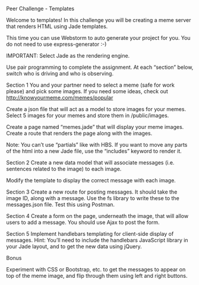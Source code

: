 Peer Challenge - Templates

Welcome to templates! In this challenge you will be creating a meme server that renders HTML using Jade templates. 

This time you can use Webstorm to auto generate your project for you. You do not need to use express-generator :-)

IMPORTANT: Select Jade as the rendering engine.

Use pair programming to complete the assignment. At each “section” below, switch who is driving and who is observing.

Section 1
You and your partner need to select a meme (safe for work please) and pick some images. If you need some ideas, 
check out http://knowyourmeme.com/memes/popular 

Create a json file that will act as a model to store images for your memes. Select 5 images for your memes and 
store them in /public/images.

Create a page named “memes.jade” that will display your meme images. Create a route that renders the page along 
with the images.

Note: You can’t use “partials” like with HBS. If you want to move any parts of the html into a new Jade file, 
use the “includes” keyword to render it.

Section 2
Create a new data model that will associate messages (i.e. sentences related to the image) to each image. 

Modify the template to display the correct message with each image.

Section 3
Create a new route for posting messages. It should take the image ID, along with a message. 
Use the fs library to write these to the messages.json file. Test this using Postman.

Section 4
Create a form on the page, underneath the image, that will allow users to add a message. 
You should use Ajax to post the form.

Section 5
Implement handlebars templating for client-side display of messages. Hint: You’ll need to include the 
handlebars JavaScript library in your Jade layout, and to get the new data using jQuery. 

Bonus

Experiment with CSS or Bootstrap, etc. to get the messages to appear on top of the meme image, and flip 
through them using left and right buttons.

